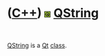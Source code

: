 
 

 

 

 

 

([C++](Cpp.md)) ![Qt](PicQt.png) [QString](CppQString.md)
===========================================================

 

[QString](CppQString.md) is a [Qt](CppQt.md) [class](CppClass.md).

 

 

 

 

 

 

